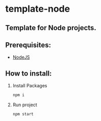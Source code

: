 <!--! If you are using this as a template, please replace 'template-node' in all files to your 'PROJECT_NAME'! -->
# template-node
Template for Node projects.
---

## Prerequisites:
- [NodeJS](https://nodejs.org/)

## How to install:
1. Install Packages
    ```bash
    npm i
    ```
2. Run project
    ```bash
    npm start
    ```
